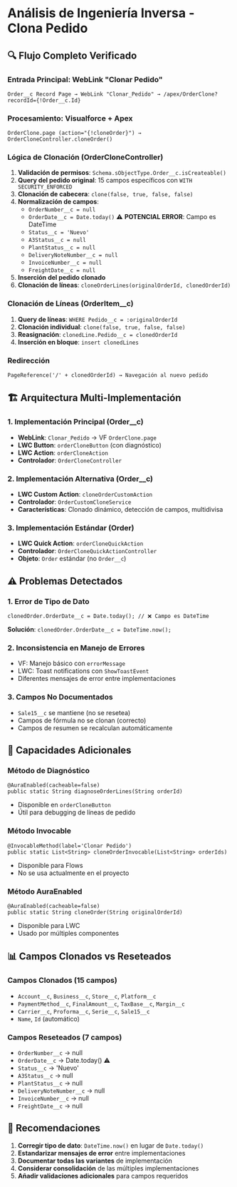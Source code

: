# Análisis de Ingeniería Inversa - Clona Pedido

## 🔍 **Flujo Completo Verificado**

### **Entrada Principal: WebLink "Clonar Pedido"**
```
Order__c Record Page → WebLink "Clonar_Pedido" → /apex/OrderClone?recordId={!Order__c.Id}
```

### **Procesamiento: Visualforce + Apex**
```
OrderClone.page (action="{!cloneOrder}") → OrderCloneController.cloneOrder()
```

### **Lógica de Clonación (OrderCloneController)**
1. **Validación de permisos**: `Schema.sObjectType.Order__c.isCreateable()`
2. **Query del pedido original**: 15 campos específicos con `WITH SECURITY_ENFORCED`
3. **Clonación de cabecera**: `clone(false, true, false, false)`
4. **Normalización de campos**:
   - `OrderNumber__c = null`
   - `OrderDate__c = Date.today()` ⚠️ **POTENCIAL ERROR**: Campo es DateTime
   - `Status__c = 'Nuevo'`
   - `A3Status__c = null`
   - `PlantStatus__c = null`
   - `DeliveryNoteNumber__c = null`
   - `InvoiceNumber__c = null`
   - `FreightDate__c = null`
5. **Inserción del pedido clonado**
6. **Clonación de líneas**: `cloneOrderLines(originalOrderId, clonedOrderId)`

### **Clonación de Líneas (OrderItem__c)**
1. **Query de líneas**: `WHERE Pedido__c = :originalOrderId`
2. **Clonación individual**: `clone(false, true, false, false)`
3. **Reasignación**: `clonedLine.Pedido__c = clonedOrderId`
4. **Inserción en bloque**: `insert clonedLines`

### **Redirección**
```
PageReference('/' + clonedOrderId) → Navegación al nuevo pedido
```

## 🏗️ **Arquitectura Multi-Implementación**

### **1. Implementación Principal (Order__c)**
- **WebLink**: `Clonar_Pedido` → VF `OrderClone.page`
- **LWC Button**: `orderCloneButton` (con diagnóstico)
- **LWC Action**: `orderCloneAction`
- **Controlador**: `OrderCloneController`

### **2. Implementación Alternativa (Order__c)**
- **LWC Custom Action**: `cloneOrderCustomAction`
- **Controlador**: `OrderCustomCloneService`
- **Características**: Clonado dinámico, detección de campos, multidivisa

### **3. Implementación Estándar (Order)**
- **LWC Quick Action**: `orderCloneQuickAction`
- **Controlador**: `OrderCloneQuickActionController`
- **Objeto**: `Order` estándar (no `Order__c`)

## ⚠️ **Problemas Detectados**

### **1. Error de Tipo de Dato**
```apex
clonedOrder.OrderDate__c = Date.today(); // ❌ Campo es DateTime
```
**Solución**: `clonedOrder.OrderDate__c = DateTime.now();`

### **2. Inconsistencia en Manejo de Errores**
- VF: Manejo básico con `errorMessage`
- LWC: Toast notifications con `ShowToastEvent`
- Diferentes mensajes de error entre implementaciones

### **3. Campos No Documentados**
- `Sale15__c` se mantiene (no se resetea)
- Campos de fórmula no se clonan (correcto)
- Campos de resumen se recalculan automáticamente

## 🔧 **Capacidades Adicionales**

### **Método de Diagnóstico**
```apex
@AuraEnabled(cacheable=false)
public static String diagnoseOrderLines(String orderId)
```
- Disponible en `orderCloneButton`
- Útil para debugging de líneas de pedido

### **Método Invocable**
```apex
@InvocableMethod(label='Clonar Pedido')
public static List<String> cloneOrderInvocable(List<String> orderIds)
```
- Disponible para Flows
- No se usa actualmente en el proyecto

### **Método AuraEnabled**
```apex
@AuraEnabled(cacheable=false)
public static String cloneOrder(String originalOrderId)
```
- Disponible para LWC
- Usado por múltiples componentes

## 📊 **Campos Clonados vs Reseteados**

### **Campos Clonados (15 campos)**
- `Account__c`, `Business__c`, `Store__c`, `Platform__c`
- `PaymentMethod__c`, `FinalAmount__c`, `TaxBase__c`, `Margin__c`
- `Carrier__c`, `Proforma__c`, `Serie__c`, `Sale15__c`
- `Name`, `Id` (automático)

### **Campos Reseteados (7 campos)**
- `OrderNumber__c` → null
- `OrderDate__c` → Date.today() ⚠️
- `Status__c` → 'Nuevo'
- `A3Status__c` → null
- `PlantStatus__c` → null
- `DeliveryNoteNumber__c` → null
- `InvoiceNumber__c` → null
- `FreightDate__c` → null

## 🎯 **Recomendaciones**

1. **Corregir tipo de dato**: `DateTime.now()` en lugar de `Date.today()`
2. **Estandarizar mensajes de error** entre implementaciones
3. **Documentar todas las variantes** de implementación
4. **Considerar consolidación** de las múltiples implementaciones
5. **Añadir validaciones adicionales** para campos requeridos
